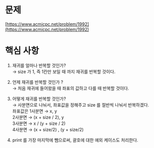 # 문제

[https://www.acmicpc.net/problem/1992](https://www.acmicpc.net/problem/1992)

# 핵심 사항

1. 재귀를 얼마나 반복할 것인가?  
→ size 가 1, 즉 1칸만 보일 때 까지 재귀를 반복할 것이다.  

2. 언제 재귀를 반복할 것인가 ?  
→ 처음 재귀에 들어왔을 때 좌표의 값하고 다를 때 반복할 것이다.  

3. 어떻게 재귀를 반복할 것인가?  
→ 사분면으로 나눠서, 좌표값을 정해주고 size 를 절반씩 나눠서 반복하겠다.  
     좌표값은 1사분면 → x, y  
                   2사분면 → (x + size / 2), y  
                   3사분면 → x / (y + size / 2)  
                   4사분면 → (x + size/2) , (y + size/2)  
                   
4. print 를 가장 마지막에 뺌으로써, 괄호에 대한 예외 케이스도 처리한다.  
